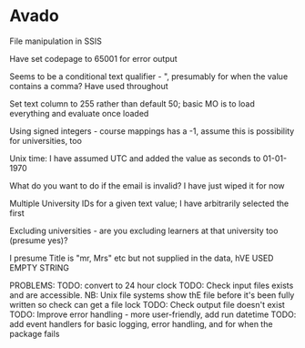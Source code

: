 # Avado
File manipulation in SSIS

Have set codepage to 65001 for error output

Seems to be a conditional text qualifier - ", presumably for when the value contains a comma? Have used throughout

Set text column to 255 rather than default 50; basic MO is to load everything and evaluate once loaded

Using signed integers - course mappings has a -1, assume this is possibility for universities, too

Unix time: I have assumed UTC and added the value as seconds to 01-01-1970



What do you want to do if the email is invalid? I have just wiped it for now

Multiple University IDs for a given text value; I have arbitrarily selected the first

Excluding universities - are you excluding learners at that university too (presume yes)?

I presume Title is "mr, Mrs" etc but not supplied in the data, hVE USED EMPTY STRING


PROBLEMS:
TODO: convert to 24 hour clock
TODO: Check input files exists and are accessible. NB: Unix file systems show thE file before it's been fully written so check can get a file lock
TODO: Check output file doesn't exist
TODO: Improve error handling - more user-friendly, add run datetime
TODO: add event handlers for basic logging, error handling, and for when the package fails



